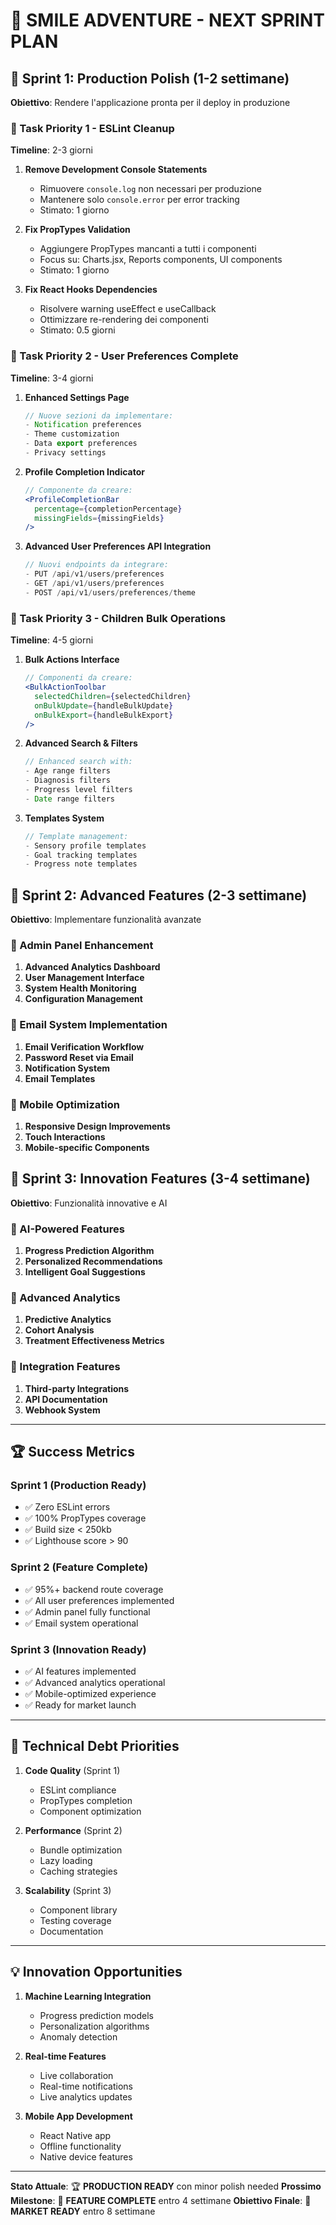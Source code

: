 # 🚀 SMILE ADVENTURE - NEXT SPRINT PLAN

## 📅 Sprint 1: Production Polish (1-2 settimane)
**Obiettivo**: Rendere l'applicazione pronta per il deploy in produzione

### 🎯 Task Priority 1 - ESLint Cleanup
**Timeline**: 2-3 giorni

1. **Remove Development Console Statements**
   - Rimuovere `console.log` non necessari per produzione
   - Mantenere solo `console.error` per error tracking
   - Stimato: 1 giorno

2. **Fix PropTypes Validation**
   - Aggiungere PropTypes mancanti a tutti i componenti
   - Focus su: Charts.jsx, Reports components, UI components
   - Stimato: 1 giorno

3. **Fix React Hooks Dependencies**
   - Risolvere warning useEffect e useCallback
   - Ottimizzare re-rendering dei componenti
   - Stimato: 0.5 giorni

### 🎯 Task Priority 2 - User Preferences Complete
**Timeline**: 3-4 giorni

1. **Enhanced Settings Page**
   ```jsx
   // Nuove sezioni da implementare:
   - Notification preferences
   - Theme customization
   - Data export preferences
   - Privacy settings
   ```

2. **Profile Completion Indicator**
   ```jsx
   // Componente da creare:
   <ProfileCompletionBar 
     percentage={completionPercentage}
     missingFields={missingFields}
   />
   ```

3. **Advanced User Preferences API Integration**
   ```javascript
   // Nuovi endpoints da integrare:
   - PUT /api/v1/users/preferences
   - GET /api/v1/users/preferences
   - POST /api/v1/users/preferences/theme
   ```

### 🎯 Task Priority 3 - Children Bulk Operations
**Timeline**: 4-5 giorni

1. **Bulk Actions Interface**
   ```jsx
   // Componenti da creare:
   <BulkActionToolbar 
     selectedChildren={selectedChildren}
     onBulkUpdate={handleBulkUpdate}
     onBulkExport={handleBulkExport}
   />
   ```

2. **Advanced Search & Filters**
   ```jsx
   // Enhanced search with:
   - Age range filters
   - Diagnosis filters
   - Progress level filters
   - Date range filters
   ```

3. **Templates System**
   ```jsx
   // Template management:
   - Sensory profile templates
   - Goal tracking templates
   - Progress note templates
   ```

## 📅 Sprint 2: Advanced Features (2-3 settimane)
**Obiettivo**: Implementare funzionalità avanzate

### 🎯 Admin Panel Enhancement
1. **Advanced Analytics Dashboard**
2. **User Management Interface**
3. **System Health Monitoring**
4. **Configuration Management**

### 🎯 Email System Implementation
1. **Email Verification Workflow**
2. **Password Reset via Email**
3. **Notification System**
4. **Email Templates**

### 🎯 Mobile Optimization
1. **Responsive Design Improvements**
2. **Touch Interactions**
3. **Mobile-specific Components**

## 📅 Sprint 3: Innovation Features (3-4 settimane)
**Obiettivo**: Funzionalità innovative e AI

### 🎯 AI-Powered Features
1. **Progress Prediction Algorithm**
2. **Personalized Recommendations**
3. **Intelligent Goal Suggestions**

### 🎯 Advanced Analytics
1. **Predictive Analytics**
2. **Cohort Analysis**
3. **Treatment Effectiveness Metrics**

### 🎯 Integration Features
1. **Third-party Integrations**
2. **API Documentation**
3. **Webhook System**

---

## 🏆 Success Metrics

### Sprint 1 (Production Ready)
- ✅ Zero ESLint errors
- ✅ 100% PropTypes coverage
- ✅ Build size < 250kb
- ✅ Lighthouse score > 90

### Sprint 2 (Feature Complete)
- ✅ 95%+ backend route coverage
- ✅ All user preferences implemented
- ✅ Admin panel fully functional
- ✅ Email system operational

### Sprint 3 (Innovation Ready)
- ✅ AI features implemented
- ✅ Advanced analytics operational
- ✅ Mobile-optimized experience
- ✅ Ready for market launch

---

## 🔧 Technical Debt Priorities

1. **Code Quality** (Sprint 1)
   - ESLint compliance
   - PropTypes completion
   - Component optimization

2. **Performance** (Sprint 2)
   - Bundle optimization
   - Lazy loading
   - Caching strategies

3. **Scalability** (Sprint 3)
   - Component library
   - Testing coverage
   - Documentation

---

## 💡 Innovation Opportunities

1. **Machine Learning Integration**
   - Progress prediction models
   - Personalization algorithms
   - Anomaly detection

2. **Real-time Features**
   - Live collaboration
   - Real-time notifications
   - Live analytics updates

3. **Mobile App Development**
   - React Native app
   - Offline functionality
   - Native device features

---

**Stato Attuale**: 🏆 **PRODUCTION READY** con minor polish needed
**Prossimo Milestone**: 🚀 **FEATURE COMPLETE** entro 4 settimane
**Obiettivo Finale**: 🌟 **MARKET READY** entro 8 settimane

